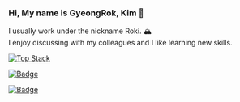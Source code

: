 ### Hi, My name is GyeongRok, Kim 👋
I usually work under the nickname Roki. 🏔 <br/>
I enjoy discussing with my colleagues and I like learning new skills.

[![Top Stack](https://widget.realdeveloper.pro/api/top?stack=Kotlin,Java,Spring)](https://github.com/Rok93)

[![Badge](https://widget.realdeveloper.pro/api/badge?title=Language_And_Framework&badges=Java,Spring,Kotlin,JavaScript,Vaadin,jQuery)](https://github.com/kijepark)

[![Badge](https://widget.realdeveloper.pro/api/badge?title=Database&badges=Git,GitHub,MySQL,PostgreSQL,OracleDB,Docker,Redis,Amazon-EC2)](https://github.com/kijepark)

